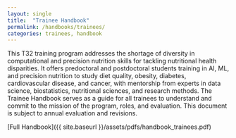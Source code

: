 ```yaml
---
layout: single
title:  "Trainee Handbook"
permalink: /handbooks/trainees/
categories: trainees, handbook
---
```


This T32 training program addresses the shortage of diversity in computational and precision nutrition skills for tackling nutritional health disparities. It offers predoctoral and postdoctoral students training in AI, ML, and precision nutrition to study diet quality, obesity, diabetes, cardiovascular disease, and cancer, with mentorship from experts in data science, biostatistics, nutritional sciences, and research methods.  The Trainee Handbook serves as a guide for all trainees to understand and commit to the mission of the program, roles, and evaluation.  This document is subject to annual evaluation and revisions.


[Full Handbook]({{ site.baseurl }}/assets/pdfs/handbook_trainees.pdf)
